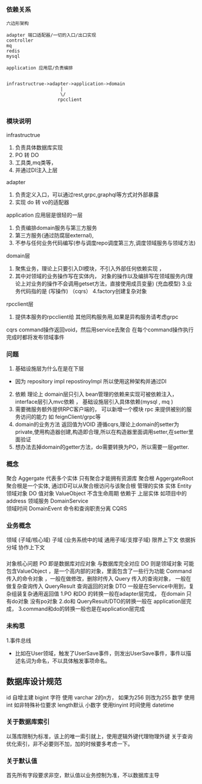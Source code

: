 ### 依赖关系
```
六边形架构

adapter 端口适配器/一切的入口/出口实现
controller
mq
redis
mysql

application 应用层/负责编排


infrastructrue->adapter->application->domain
                    |
                    \/
                   rpcclient
                   
```
### 模块说明
infrastructrue 
 1. 负责具体数据库实现 
 2. PO 转 DO 
 3. 工具类,mq类等，
 4. 并通过DI注入上层

adapter 
 1. 负责定义入口，可以通过rest,grpc,graphql等方式对外部暴露
 2. 实现 do 转 vo的适配器

application 应用层是很轻的一层
 1. 负责编排domain服务与第三方服务
 2. 第三方服务(通过防腐层external),
 3. 不参与任何业务代码编写(参与调度repo调度第三方,调度领域服务与领域方法)
 

domain层 
 1. 聚焦业务，理论上只要引入DI模块，不引入外部任何依赖实现 ，
 2. 其中对领域的业务操作写在实体内， 对象的操作以及编排写在领域服务内(理论上对业务的操作不会调用getset方法，直接使用成员变量) (充血模型)
 3.业务代码指的是 (写操作) （cqrs）
 4.factory创建复杂对象

rpcclient层
 1. 提供本服务的rpcclient给 其他同构服务用,如果是异构服务请考虑grpc


cqrs
command操作返回void，然后用service去聚合
在每个command操作执行完成时都将发布领域事件

### 问题
1. 基础设施层为什么在是在下层
 - 因为 repository impl  repostiroyImpl  所以使用这种架构并通过DI
2. 依赖 理论上  domain层只引入 bean管理的依赖来实现可被依赖注入， interface层引入mvc依赖  ， 基础设施层引入具体依赖(mysql , mq )
3. 需要微服务额外提供RPC客户端的， 可以新增一个模块 rpc 来提供被别的服务访问的能力 如 feignClient/grpc等
4. domain的业务方法  返回值为VOID  遵循cqrs,理论上domain的setter为private,使用构造器创建,构造即合理,所以在构造器里面调用setter,在setter里面验证
5. 想办法去掉domain的getter方法，do需要转换为PO，所以需要一层getter.

### 概念
聚合 Aggergate  代表多个实体  只有聚合才能拥有资源库
聚合根 AggergateRoot  聚合根是一个实体, 通过ID可以从聚合根访问与该聚合根 管理的实体 
实体 Entity   领域对象 DO
值对象 ValueObject   不含生命周期 依赖于 上层实体   如项目中的address
领域服务 DomainService  
领域时间 DomainEvent
命令和查询职责分离 CQRS

### 业务概念
领域 (子域/核心域)
子域 (业务系统中的域   通用子域/支撑子域)
限界上下文  依据拆分域
协作上下文

### 
对象核心问题
PO 即是数据库对应对象 与数据库完全对应
DO 则是领域对象 可能包含ValueObject ，是一个高内部的对象，里面包含了一些行为功能
Command 传入的命令对象 ，一般在做修改，删除时传入
Query  传入的查询对象， 一般在做复杂查询传入
QueryResult 查询返回的对象 
DTO 一般是在Service中用到，复杂组装复杂通用返回值
1.PO 和DO 的转换一般在adapter层完成， 在domain 只有do对象 没有po对象
2.do和 QueryResult/DTO的转换一般在 application层完成， 
3.command和do的转换一般也是在application层完成

### 未构思
1.事件总线
 - 比如在User领域，触发了UserSave事件，则发出UserSave事件，事件以描述名词为命名，不以具体触发事项命名。

## 数据库设计规范
id 自增主建 bigint
字符 使用 varchar 2的n方， 如果为256 则改为255
数字 使用int       如非特殊补位要求 length默认
小数字 使用tinyint
时间使用 datetime

### 关于数据库索引
以落库限制为标准，该上的唯一索引就上，使用逻辑外键代理物理外键
关于查询优化索引，非不必要则不加，加的时候要多考虑一下。
### 关于默认值
首先所有字段要求非空，默认值以业务控制为准，不以数据库主导




